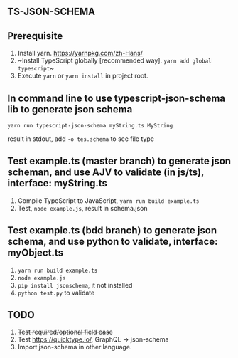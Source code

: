 ## TS-JSON-SCHEMA

## Prerequisite

1. Install yarn. https://yarnpkg.com/zh-Hans/
1. ~Install TypeScript globally [recommended way]. `yarn add global typescript`~
1. Execute `yarn` or `yarn install` in project root.

## In command line to use typescript-json-schema lib to generate json schema

`yarn run typescript-json-schema myString.ts MyString`

result in stdout, add `-o tes.schema` to see file type

## Test example.ts (master branch) to generate json scheman, and use AJV to validate (in js/ts), interface: myString.ts

1. Compile TypeScript to JavaScript, `yarn run build example.ts`
2. Test, `node example.js`, result in schema.json

## Test example.ts (bdd branch) to generate json schema, and use python to validate, interface: myObject.ts

1. `yarn run build example.ts`
2. `node example.js`
3. `pip install jsonschema`, it not installed
4. `python test.py` to validate

## TODO

1. ~~Test required/optional field case~~
2. Test https://quicktype.io/, GraphQL -> json-schema
3. Import json-schema in other language.
